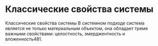 # Классические свойства системы

Классические свойства системы
В системном подходе система является не только материальным объектом, она обладает тремя важными свойствами: целостность, эмерджентность и вложенность481.
